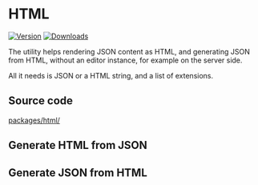 # HTML

[![Version](https://img.shields.io/npm/v/@tiptap-es5/html.svg?label=version)](https://www.npmjs.com/package/@tiptap-es5/html)
[![Downloads](https://img.shields.io/npm/dm/@tiptap-es5/html.svg)](https://npmcharts.com/compare/@tiptap-es5/html?minimal=true)

The utility helps rendering JSON content as HTML, and generating JSON from HTML, without an editor instance, for example on the server side.

All it needs is JSON or a HTML string, and a list of extensions.

## Source code

[packages/html/](https://github.com/ueberdosis/tiptap/blob/main/packages/html/)

## Generate HTML from JSON

<demo name="Guide/Content/GenerateHTML" highlight="6-7,42-48"/>

## Generate JSON from HTML

<demo name="Guide/Content/GenerateJSON" highlight="6-7,18-24"/>
